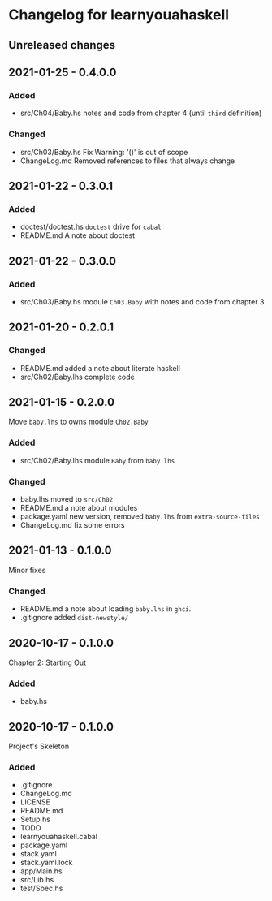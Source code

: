 # Changelog for learnyouahaskell

## Unreleased changes

## 2021-01-25 - 0.4.0.0

### Added

* src/Ch04/Baby.hs      notes and code from chapter 4 (until `third` definition)

### Changed

* src/Ch03/Baby.hs      Fix Warning: '()' is out of scope
* ChangeLog.md          Removed references to files that always change

## 2021-01-22 - 0.3.0.1

### Added

* doctest/doctest.hs    `doctest` drive for `cabal`
* README.md             A note about doctest

## 2021-01-22 - 0.3.0.0

### Added

* src/Ch03/Baby.hs      module `Ch03.Baby` with notes and code
                        from chapter 3

## 2021-01-20 - 0.2.0.1

### Changed

* README.md             added a note about literate haskell
* src/Ch02/Baby.lhs     complete code

## 2021-01-15 - 0.2.0.0

Move `baby.lhs` to owns module `Ch02.Baby`

### Added

* src/Ch02/Baby.lhs     module `Baby` from `baby.lhs`

### Changed

* baby.lhs              moved to `src/Ch02`
* README.md             a note about modules
* package.yaml          new version, removed `baby.lhs` from `extra-source-files`
* ChangeLog.md          fix some errors

## 2021-01-13 - 0.1.0.0

Minor fixes

### Changed

* README.md     a note about loading `baby.lhs` in `ghci`.
* .gitignore    added `dist-newstyle/` 

## 2020-10-17 - 0.1.0.0

Chapter 2: Starting Out

### Added

* baby.hs

## 2020-10-17 - 0.1.0.0

Project's Skeleton

### Added
* .gitignore
* ChangeLog.md
* LICENSE
* README.md
* Setup.hs
* TODO
* learnyouahaskell.cabal
* package.yaml
* stack.yaml
* stack.yaml.lock
* app/Main.hs
* src/Lib.hs
* test/Spec.hs
